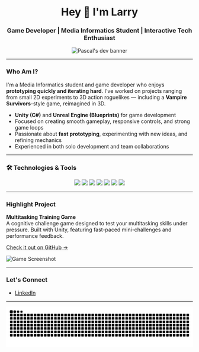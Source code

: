 <!-- Clean full-width visual (replace this with a better quality custom banner or ask me to design one) -->


<h1 align="center">Hey 👋 I'm Larry</h1>
<h3 align="center">Game Developer | Media Informatics Student | Interactive Tech Enthusiast</h3>

<p align="center">
  <img src="https://media.giphy.com/media/qgQUggAC3Pfv687qPC/giphy.gif" width="250" alt="Pascal's dev banner" />
</p>

---

### Who Am I?

I'm a Media Informatics student and game developer who enjoys **prototyping quickly and iterating hard**. I've worked on projects ranging from small 2D experiments to 3D action roguelikes — including a **Vampire Survivors**-style game, reimagined in 3D.

- **Unity (C#)** and **Unreal Engine (Blueprints)** for game development
- Focused on creating smooth gameplay, responsive controls, and strong game loops
- Passionate about **fast prototyping**, experimenting with new ideas, and refining mechanics
- Experienced in both solo development and team collaborations

---

### 🛠 Technologies & Tools

<p align="center">
  <img src="https://cdn.jsdelivr.net/gh/devicons/devicon/icons/unity/unity-original.svg" height="40" />
  <img src="https://cdn.jsdelivr.net/gh/devicons/devicon/icons/unrealengine/unrealengine-original.svg" height="40" />
  <img src="https://cdn.jsdelivr.net/gh/devicons/devicon/icons/csharp/csharp-original.svg" height="40" />
  <img src="https://cdn.jsdelivr.net/gh/devicons/devicon/icons/javascript/javascript-original.svg" height="40" />
  <img src="https://cdn.jsdelivr.net/gh/devicons/devicon/icons/html5/html5-original.svg" height="40" />
  <img src="https://cdn.jsdelivr.net/gh/devicons/devicon/icons/css3/css3-original.svg" height="40" />
  <img src="https://cdn.jsdelivr.net/gh/devicons/devicon/icons/mongodb/mongodb-original.svg" height="40" />
</p>


---

### Highlight Project

**Multitasking Training Game**  
A cognitive challenge game designed to test your multitasking skills under pressure. Built with Unity, featuring fast-paced mini-challenges and performance feedback.

[Check it out on GitHub →](https://github.com/ChariotGames/I-Cant-C-Sharp)

![Game Screenshot](https://github.com/user-attachments/assets/37ab44a9-0777-470e-b9fd-623ab037f78c)

---

### Let's Connect

- [LinkedIn](https://www.linkedin.com/in/pascal-radtke-280459360/)

---

<img src="https://raw.githubusercontent.com/Larry-Master/Larry-Master/output/snake.svg" alt="Snake animation" />

###

###
